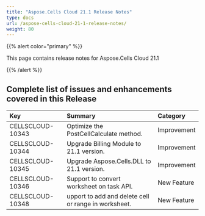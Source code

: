 ```yaml
---
title: "Aspose.Cells Cloud 21.1 Release Notes"
type: docs
url: /aspose-cells-cloud-21-1-release-notes/
weight: 80
---
```


{{% alert color="primary" %}} 

This page contains release notes for Aspose.Cells Cloud 21.1

{{% /alert %}} 
## **Complete list of issues and enhancements covered in this Release**

|**Key**|**Summary**|**Category**|
| :- | :- | :- |
| CELLSCLOUD-10343 | Optimize the PostCellCalculate method.| Improvement   |
| CELLSCLOUD-10344 | Upgrade Billing Module to 21.1 version.| Improvement |
| CELLSCLOUD-10345 | Upgrade Aspose.Cells.DLL to 21.1 version.| Improvement |
| CELLSCLOUD-10346 | Support to convert worksheet on task API.| New Feature|
| CELLSCLOUD-10348 | upport to add and delete cell or range in worksheet.| New Feature|
